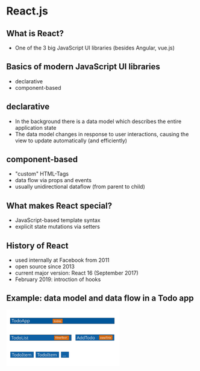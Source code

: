 # React.js

## What is React?

- One of the 3 big JavaScript UI libraries (besides Angular, vue.js)

## Basics of modern JavaScript UI libraries

- declarative
- component-based

## declarative

- In the background there is a data model which describes the entire application state
- The data model changes in response to user interactions, causing the view to update automatically (and efficiently)

## component-based

- "custom" HTML-Tags
- data flow via props and events
- usually unidirectional dataflow (from parent to child)

## What makes React special?

- JavaScript-based template syntax
- explicit state mutations via setters

## History of React

- used internally at Facebook from 2011
- open source since 2013
- current major version: React 16 (September 2017)
- February 2019: introction of hooks

## Example: data model and data flow in a Todo app

<img src="assets/todo-components-datamodel.svg" type="text/svg" style="width: 300px">
